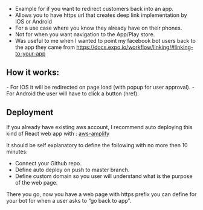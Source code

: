 - Example for if you want to redirect customers back into an app.
- Allows you to have https url that creates deep link implementation by IOS or Android
- For a use case where you know they already have on their phones.
- Not for when you want navigation to the App/Play store.
- Was useful to me when I wanted to point my facebook bot users back to the app they came from
https://docs.expo.io/workflow/linking/#linking-to-your-app

<h2> How it works: </h2>
- For IOS it will be redirected on page load (with popup for user approval).
- For Android the user will have to click a button (href).

<h2>Deployment</h2>
If you already have existing aws account, I recommend auto deploying this kind of React web app with : <a href="console.aws.amazon.com/amplify"> aws-amplify </a>

It should be self explanatory to define the following with no more then 10 minutes:
- Connect your Github repo.
- Define auto deploy on push to master branch.
- Define custom domain so you user will understand what is the purpose of the web page.

There you go, now you have a web page with https prefix you can define for your bot for when a user asks to “go back to app”.
